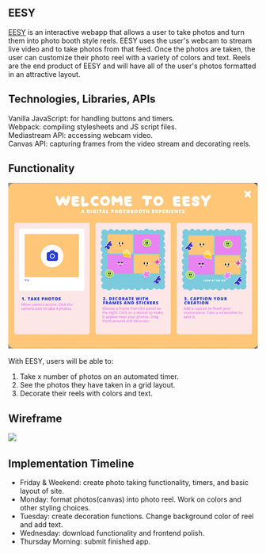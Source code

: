 ## EESY
<a href="https://gmirzayev.github.io/EESY/">EESY</a> is an interactive webapp that allows a user to take photos and turn them into photo booth style reels. EESY uses the user's webcam to stream live video and to take photos from that feed. Once the photos are taken, the user can customize their photo reel with a variety of colors and text. Reels are the end product of EESY and will have all of the user's photos formatted in an attractive layout.

## Technologies, Libraries, APIs
Vanilla JavaScript: for handling buttons and timers.
<br>
Webpack: compiling stylesheets and JS script files.
<br>
Mediastream API: accessing webcam video.
<br>
Canvas API: capturing frames from the video stream and decorating reels.

## Functionality

<img src="https://github.com/gmirzayev/EESY/blob/a32a7f4416f8afaa019f3f186142f65379de2a96/assets/modal.gif">

With EESY, users will be able to:
<ol>
  <li>Take x number of photos on an automated timer.</li>
  <li>See the photos they have taken in a grid layout.</li>
  <li>Decorate their reels with colors and text.</li>
</ol>


## Wireframe

<img src="https://github.com/gmirzayev/JSProject/blob/e020b81c3a80f71269611412e4f6c221c72da467/wireframe.png" width="600"> 

## Implementation Timeline
<ul>
  <li>Friday & Weekend: create photo taking functionality, timers, and basic layout of site.</li>
  <li>Monday: format photos(canvas) into photo reel. Work on colors and other styling choices.</li>
  <li>Tuesday: create decoration functions. Change background color of reel and add text.</li>
  <li>Wednesday: download functionality and frontend polish.</li>
  <li>Thursday Morning: submit finished app.</li>
<ul>
